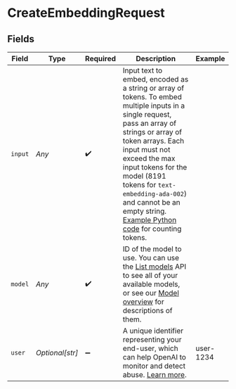 # CreateEmbeddingRequest


## Fields

| Field                                                                                                                                                                                                                                                                                                                                                                                                                                                   | Type                                                                                                                                                                                                                                                                                                                                                                                                                                                    | Required                                                                                                                                                                                                                                                                                                                                                                                                                                                | Description                                                                                                                                                                                                                                                                                                                                                                                                                                             | Example                                                                                                                                                                                                                                                                                                                                                                                                                                                 |
| ------------------------------------------------------------------------------------------------------------------------------------------------------------------------------------------------------------------------------------------------------------------------------------------------------------------------------------------------------------------------------------------------------------------------------------------------------- | ------------------------------------------------------------------------------------------------------------------------------------------------------------------------------------------------------------------------------------------------------------------------------------------------------------------------------------------------------------------------------------------------------------------------------------------------------- | ------------------------------------------------------------------------------------------------------------------------------------------------------------------------------------------------------------------------------------------------------------------------------------------------------------------------------------------------------------------------------------------------------------------------------------------------------- | ------------------------------------------------------------------------------------------------------------------------------------------------------------------------------------------------------------------------------------------------------------------------------------------------------------------------------------------------------------------------------------------------------------------------------------------------------- | ------------------------------------------------------------------------------------------------------------------------------------------------------------------------------------------------------------------------------------------------------------------------------------------------------------------------------------------------------------------------------------------------------------------------------------------------------- |
| `input`                                                                                                                                                                                                                                                                                                                                                                                                                                                 | *Any*                                                                                                                                                                                                                                                                                                                                                                                                                                                   | :heavy_check_mark:                                                                                                                                                                                                                                                                                                                                                                                                                                      | Input text to embed, encoded as a string or array of tokens. To embed multiple inputs in a single request, pass an array of strings or array of token arrays. Each input must not exceed the max input tokens for the model (8191 tokens for `text-embedding-ada-002`) and cannot be an empty string. [Example Python code](https://github.com/openai/openai-cookbook/blob/main/examples/How_to_count_tokens_with_tiktoken.ipynb) for counting tokens.<br/> |                                                                                                                                                                                                                                                                                                                                                                                                                                                         |
| `model`                                                                                                                                                                                                                                                                                                                                                                                                                                                 | *Any*                                                                                                                                                                                                                                                                                                                                                                                                                                                   | :heavy_check_mark:                                                                                                                                                                                                                                                                                                                                                                                                                                      | ID of the model to use. You can use the [List models](/docs/api-reference/models/list) API to see all of your available models, or see our [Model overview](/docs/models/overview) for descriptions of them.<br/>                                                                                                                                                                                                                                       |                                                                                                                                                                                                                                                                                                                                                                                                                                                         |
| `user`                                                                                                                                                                                                                                                                                                                                                                                                                                                  | *Optional[str]*                                                                                                                                                                                                                                                                                                                                                                                                                                         | :heavy_minus_sign:                                                                                                                                                                                                                                                                                                                                                                                                                                      | A unique identifier representing your end-user, which can help OpenAI to monitor and detect abuse. [Learn more](/docs/guides/safety-best-practices/end-user-ids).<br/>                                                                                                                                                                                                                                                                                  | user-1234                                                                                                                                                                                                                                                                                                                                                                                                                                               |